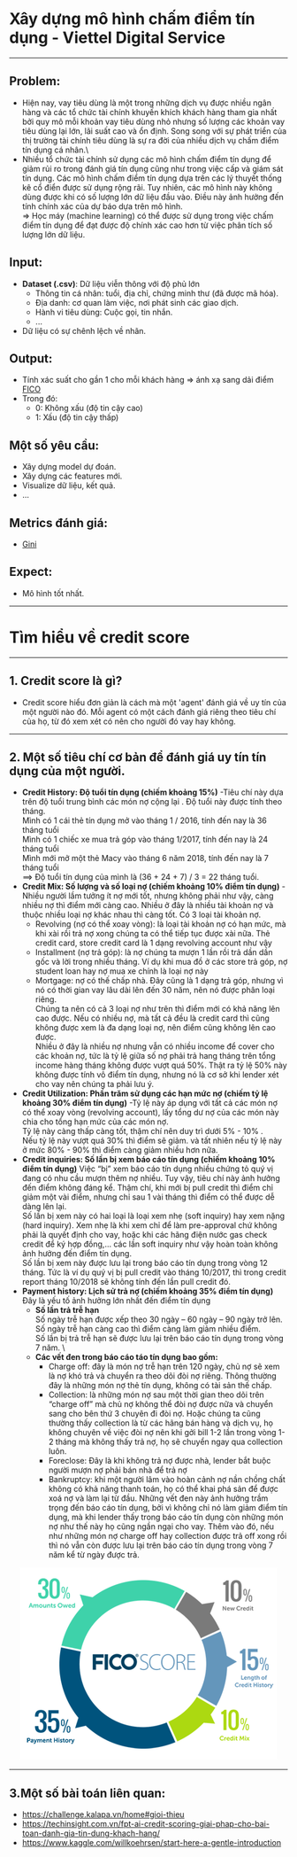 # Xây dựng mô hình chấm điểm tín dụng - Viettel Digital Service
***
## Problem: 
- Hiện nay, vay tiêu dùng là một trong những dịch vụ được nhiều ngân hàng và các tổ chức tài chính khuyến khích khách hàng tham gia nhất bởi quy mô mỗi khoản vay tiêu dùng nhỏ nhưng số lượng các khoản vay tiêu dùng lại lớn, lãi suất cao và ổn định. Song song với sự phát triển của thị trường tài chính tiêu dùng là sự ra đời của nhiều dịch vụ chấm điểm tín dụng cá nhân.\
- Nhiều tổ chức tài chính sử dụng các mô hình chấm điểm tín dụng để giảm rủi ro trong đánh giá tín dụng cũng như trong việc cấp và giám sát tín dụng. Các mô hình chấm điểm tín dụng dựa trên các lý thuyết thống kê cổ điển được sử dụng rộng rãi. Tuy nhiên, các mô hình này không dùng được khi có số lượng lớn dữ liệu đầu vào. Điều này ảnh hưởng đến tính chính xác của dự báo dựa trên mô hình.\
=> Học máy (machine learning) có thể được sử dụng trong việc chấm điểm tín dụng để đạt được độ chính xác cao hơn từ việc phân tích số lượng lớn dữ liệu.
## Input:
- **Dataset (.csv)**: Dữ liệu viễn thông với độ phủ lớn
  - Thông tin cá nhân: tuổi, địa chỉ, chứng minh thư (đã được mã hóa).
  - Địa danh: cơ quan làm việc, nơi phát sinh các giao dịch.
  - Hành vi tiêu dùng: Cuộc gọi, tin nhắn.
  - ...
- Dữ liệu có sự chênh lệch về nhãn.
## Output:
- Tính xác suất cho gần 1 cho mỗi khách hàng => ánh xạ sang dải điểm [FICO](https://vietnambiz.vn/diem-fico-fico-score-la-gi-dac-diem-va-cach-tinh-20200402233034368.htm)
- Trong đó:
  - 0: Không xấu (độ tin cậy cao)
  - 1: Xấu (độ tin cậy thấp)
## Một số yêu cầu:
- Xây dựng model dự đoán.
- Xây dựng các features mới.
- Visualize dữ liệu, kết quả.
- ...
## Metrics đánh giá: 
- [Gini](https://en.wikipedia.org/wiki/Gini_coefficient)
## Expect:
- Mô hình tốt nhất.
***
# Tìm hiểu về credit score
***
## 1. Credit score là gì?
- Credit score hiểu đơn giản là cách mà một 'agent' đánh giá về uy tín của một người nào đó. Mỗi agent có một cách đánh giá riêng theo tiêu chí của họ, từ đó xem xét có nên cho người đó vay hay không.
***
## 2. Một số tiêu chí cơ bản để đánh giá uy tín tín dụng của một người.
- **Credit History: Độ tuổi tín dụng (chiếm khoảng 15%)** 
-Tiêu chí này dựa trên độ tuổi trung bình các món nợ cộng lại
. Độ tuổi này được tính theo tháng.\
  Mình có 1 cái thẻ tín dụng mở vào tháng 1 / 2016, tính đến nay là 36 tháng tuổi\
  Mình có 1 chiếc xe mua trả góp vào tháng 1/2017, tính đến nay là 24 tháng tuổi\
  Mình mới mở một thẻ Macy vào tháng 6 năm 2018, tính đến nay là 7 tháng tuổi\
  ==> Độ tuổi tín dụng của mình là (36 + 24 + 7) / 3 = 22 tháng tuổi.
- **Credit Mix: Số lượng và số loại nợ (chiếm khoảng 10% điểm tín dụng)**
-Nhiều người lầm tưởng ít nợ mới tốt, nhưng không phải như vậy, càng nhiều nợ thì điểm mới càng cao. 
Nhiều ở đây là nhiều tài khoản nợ và thuộc nhiều loại nợ khác nhau thì càng tốt. Có 3 loại tài khoản nợ.
  * Revolving (nợ có thể xoay vòng): là loại tài khoản nợ có hạn mức, mà khi xài rồi trả nợ xong chúng ta có thể tiếp tục được xài nữa. Thẻ credit card, store credit card là 1 dạng revolving account như vậy
  * Installment (nợ trả góp): là nợ chúng ta mượn 1 lần rồi trả dần dần gốc và lời trong nhiều tháng. Ví dụ khi mua đồ ở các store trả góp, nợ student loan hay nợ mua xe chính là loại nợ này
  * Mortgage: nợ có thế chấp nhà. Đây cũng là 1 dạng trả góp, nhưng vì nó có thời gian vay lâu dài lên đến 30 năm, nên nó được phân loại riêng.\
Chúng ta nên có cả 3 loại nợ như trên thì điểm mới có khả năng lên cao được. Nếu có nhiều nợ, mà tất cả đều là credit card thì cũng không được xem là đa dạng loại nợ, nên điểm cũng không lên cao được.\
Nhiều ở đây là nhiều nợ nhưng vẫn có nhiều income để cover cho các khoản nợ, tức là tỷ lệ giữa số nợ phải trả hang tháng trên tổng income hàng tháng không được vượt quá 50%. Thật ra tỷ lệ 50% này không được tính vô điểm tín dụng, nhưng nó là cơ sở khi lender xét cho vay nên chúng ta phải lưu ý.
- **Credit Utilization: Phần trăm sử dụng các hạn mức nợ (chiếm tỷ lệ khoảng 30% điểm tín dụng)**
-Tỷ lệ này áp dụng với tất cả các món nợ có thể xoay vòng (revolving account), lấy tổng dư nợ của các món này chia cho tổng hạn mức của các món nợ.\
Tỷ lệ này càng thấp càng tốt, thậm chí nên duy trì dưới 5% - 10% .\
Nếu tỷ lệ này vượt quá 30% thì điểm sẽ giảm. và tất nhiên nếu tỷ lệ này ở mức 80% - 90% thì điểm càng giảm nhiều hơn nữa.
- **Credit inquiries: Số lần bị xem báo cáo tín dụng (chiếm khoảng 10% điểm tín dụng)**
Việc “bị” xem báo cáo tín dụng nhiều chứng tỏ quý vị đang có nhu cầu mượn thêm nợ nhiều. Tuy vậy, tiêu chí này ảnh hưởng đến điểm không đáng kể. Thậm chí, khi mới bị pull credit thì điểm chỉ giảm một vài điểm, nhưng chỉ sau 1 vài tháng thì điểm có thể được dễ dàng lên lại.\
Số lần bị xem này có hai loại là loại xem nhẹ (soft inquiry) hay xem nặng (hard inquiry). Xem nhẹ là khi xem chỉ để làm pre-approval chứ không phải là quyết định cho vay, hoặc khi các hãng điện nước gas check credit để ký hợp đồng,... các lần soft inquiry như vậy hoàn toàn không ảnh hưởng đến điểm tín dụng.\
Số lần bị xem này được lưu lại trong báo cáo tín dụng trong vòng 12 tháng. Tức là ví dụ quý vị bị pull credit vào tháng 10/2017, thì trong credit report tháng  10/2018 sẽ không tính đến lần pull credit đó.
- **Payment history: Lịch sử trả nợ (chiếm khoảng 35% điểm tín dụng)**
Đây là yếu tố ảnh hưởng lớn nhất  đến điểm tín dụng
  - **Số lần trả trễ hạn**\
Số ngày trễ hạn được xếp theo 30 ngày  – 60 ngày – 90 ngày trở lên. Số ngày trễ hạn càng cao thì điểm càng làm giảm nhiều điểm.\
Số lần bị trả trễ hạn sẽ được lưu lại trên báo cáo tín dụng trong vòng 7 năm. \
  - **Các vết đen trong báo cáo táo tín dụng bao gồm:**
    - Charge off: đây là món nợ trễ hạn trên 120 ngày, chủ nợ sẽ xem là nợ khó trả và chuyển ra theo dõi đòi nợ riêng. Thông thường đây là những món nợ thẻ tín dụng, không có tài sản thế chấp.
    - Collection: là những món nợ sau một thời gian theo dõi trên “charge off” mà chủ nợ không thể đòi nợ được nữa và chuyển sang cho bên thứ 3 chuyên đi đòi nợ. Hoặc chúng ta cũng thường thấy collection là từ các hãng bán hàng và dịch vụ, họ không chuyên về việc đòi nợ nên khi gởi bill 1-2 lần trong vòng 1-2 tháng mà không thấy trả nợ, họ sẽ chuyển ngay qua collection luôn.
    - Foreclose: Đây là khi không trả nợ được nhà, lender bắt buộc người mượn nợ phải bán nhà để trả nợ
    - Bankruptcy: khi một người lâm vào hoàn cảnh nợ nần chồng chất không có khả năng thanh toán, họ có thể khai phá sản để được xoá nợ và làm lại từ đầu.
Những vết đen này ảnh hưởng trầm trọng đến báo cáo tín dụng, bởi vì không chỉ nó làm giảm điểm tín dụng, mà khi lender thấy trong báo cáo tín dụng còn những món nợ như thế này họ cũng ngần ngại cho vay. Thêm vào đó, nếu như những món nợ charge off hay collection được trả off xong rồi thì nó vẫn còn được lưu lại trên báo cáo tín dụng trong vòng 7 năm kể từ ngày được trả.

<p align="center">
  <img src="fico.png">
</p>

 ***
 ## 3.Một số bài toán liên quan:
 - https://challenge.kalapa.vn/home#gioi-thieu
 - https://techinsight.com.vn/fpt-ai-credit-scoring-giai-phap-cho-bai-toan-danh-gia-tin-dung-khach-hang/
 - https://www.kaggle.com/willkoehrsen/start-here-a-gentle-introduction
